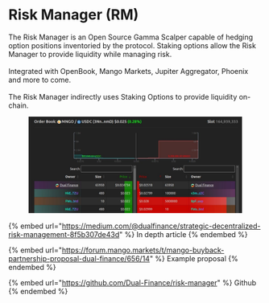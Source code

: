 # Risk Manager (RM)

The Risk Manager is an Open Source Gamma Scalper capable of hedging option
positions inventoried by the protocol. Staking options allow the Risk Manager
to provide liquidity while managing risk.
\
\
Integrated with OpenBook, Mango Markets, Jupiter Aggregator, Phoenix and more to come.\
\
The Risk Manager indirectly uses Staking Options to provide liquidity on-chain.&#x20;

<figure><img src="../../.gitbook/assets/image (14).png" alt=""><figcaption></figcaption></figure>

{% embed url="https://medium.com/@dualfinance/strategic-decentralized-risk-management-8f5b307de43d" %}
In depth article
{% endembed %}

{% embed url="https://forum.mango.markets/t/mango-buyback-partnership-proposal-dual-finance/656/14" %}
Example proposal
{% endembed %}

{% embed url="https://github.com/Dual-Finance/risk-manager" %}
Github
{% endembed %}
